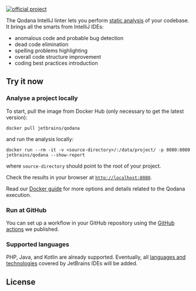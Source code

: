[//]: # (title: About Qodana IntelliJ)

[![official project](https://jb.gg/badges/official-flat-square.svg)](https://confluence.jetbrains.com/display/ALL/JetBrains+on+GitHub)

The Qodana IntelliJ linter lets you perform [static analysis](https://en.wikipedia.org/wiki/Static_program_analysis) of your
codebase. It brings all the smarts from IntelliJ IDEs: 

* anomalous code and probable bug detection
* dead code elimination
* spelling problems highlighting
* overall code structure improvement
* coding best practices introduction

## Try it now

### Analyse a project locally

To start, pull the image from Docker Hub (only necessary to get the latest version):

```shell
docker pull jetbrains/qodana
```

and run the analysis locally:

```shell
docker run --rm -it -v <source-directory>/:/data/project/ -p 8080:8080 jetbrains/qodana --show-report
```

where `source-directory` should point to the root of your project.

Check the results in your browser at [`http://localhost:8080`](http://localhost:8080).

Read our [Docker guide](docker-images.md) for more options and details related to the Qodana execution.

### Run at GitHub

You can set up a workflow in your GitHub repository using the [GitHub actions](github-actions.md) we published.

### Supported languages
PHP, Java, and Kotlin are already supported. Eventually, all [languages and technologies](supported-technologies.md) covered by JetBrains IDEs will be added.

## License

<include src="lib_qd.xml" include-id="license-info">
    <var name="product" value="Qodana linters"/>
</include>